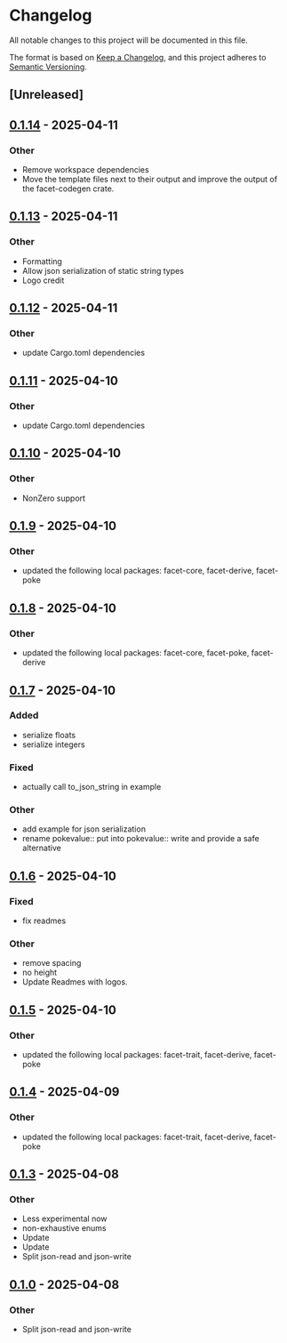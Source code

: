 # Changelog

All notable changes to this project will be documented in this file.

The format is based on [Keep a Changelog](https://keepachangelog.com/en/1.0.0/),
and this project adheres to [Semantic Versioning](https://semver.org/spec/v2.0.0.html).

## [Unreleased]

## [0.1.14](https://github.com/facet-rs/facet/compare/facet-json-write-v0.1.13...facet-json-write-v0.1.14) - 2025-04-11

### Other

- Remove workspace dependencies
- Move the template files next to their output and improve the output of the facet-codegen crate.

## [0.1.13](https://github.com/facet-rs/facet/compare/facet-json-write-v0.1.12...facet-json-write-v0.1.13) - 2025-04-11

### Other

- Formatting
- Allow json serialization of static string types
- Logo credit

## [0.1.12](https://github.com/facet-rs/facet/compare/facet-json-write-v0.1.11...facet-json-write-v0.1.12) - 2025-04-11

### Other

- update Cargo.toml dependencies

## [0.1.11](https://github.com/facet-rs/facet/compare/facet-json-write-v0.1.10...facet-json-write-v0.1.11) - 2025-04-10

### Other

- update Cargo.toml dependencies

## [0.1.10](https://github.com/facet-rs/facet/compare/facet-json-write-v0.1.9...facet-json-write-v0.1.10) - 2025-04-10

### Other

- NonZero support

## [0.1.9](https://github.com/facet-rs/facet/compare/facet-json-write-v0.1.8...facet-json-write-v0.1.9) - 2025-04-10

### Other

- updated the following local packages: facet-core, facet-derive, facet-poke

## [0.1.8](https://github.com/facet-rs/facet/compare/facet-json-write-v0.1.7...facet-json-write-v0.1.8) - 2025-04-10

### Other

- updated the following local packages: facet-core, facet-poke, facet-derive

## [0.1.7](https://github.com/facet-rs/facet/compare/facet-json-write-v0.1.6...facet-json-write-v0.1.7) - 2025-04-10

### Added

- serialize floats
- serialize integers

### Fixed

- actually call to_json_string in example

### Other

- add example for json serialization
- rename pokevalue:: put into pokevalue:: write and provide a safe alternative

## [0.1.6](https://github.com/facet-rs/facet/compare/facet-json-write-v0.1.5...facet-json-write-v0.1.6) - 2025-04-10

### Fixed

- fix readmes

### Other

- remove spacing
- no height
- Update Readmes with logos.

## [0.1.5](https://github.com/facet-rs/facet/compare/facet-json-write-v0.1.4...facet-json-write-v0.1.5) - 2025-04-10

### Other

- updated the following local packages: facet-trait, facet-derive, facet-poke

## [0.1.4](https://github.com/facet-rs/facet/compare/facet-json-write-v0.1.3...facet-json-write-v0.1.4) - 2025-04-09

### Other

- updated the following local packages: facet-trait, facet-derive, facet-poke

## [0.1.3](https://github.com/facet-rs/facet/releases/tag/facet-json-write-v0.1.3) - 2025-04-08

### Other

- Less experimental now
- non-exhaustive enums
- Update
- Update
- Split json-read and json-write

## [0.1.0](https://github.com/facet-rs/facet/releases/tag/facet-json-write-v0.1.0) - 2025-04-08

### Other

- Split json-read and json-write
